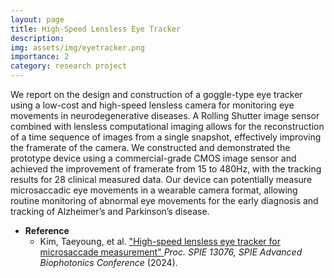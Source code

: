 ```yaml
---
layout: page
title: High-Speed Lensless Eye Tracker
description: 
img: assets/img/eyetracker.png
importance: 2
category: research project
---
```


We report on the design and construction of a goggle-type eye tracker using a low-cost and high-speed lensless camera for monitoring eye movements in neurodegenerative diseases. A Rolling Shutter image sensor combined with lensless computational imaging allows for the reconstruction of a time sequence of images from a single snapshot, effectively improving the framerate of the camera. We constructed and demonstrated the prototype device using a commercial-grade CMOS image sensor and achieved the improvement of framerate from 15 to 480Hz, with the tracking results for 28 clinical measured data. Our device can potentially measure microsaccadic eye movements in a wearable camera format, allowing routine monitoring of abnormal eye movements for the early diagnosis and tracking of Alzheimer’s and Parkinson’s disease.

* **Reference**
  * Kim, Taeyoung, et al. ["High-speed lensless eye tracker for microsaccade measurement" ](https://doi.org/10.1117/12.3017964)  *Proc. SPIE 13076, SPIE Advanced Biophotonics Conference* (2024).

